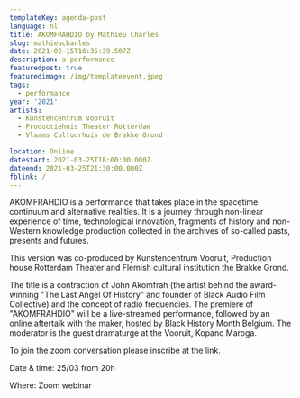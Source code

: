 ```yaml
---
templateKey: agenda-post
language: nl
title: AKOMFRAHDIO by Mathieu Charles
slug: mathieucharles
date: 2021-02-15T16:35:39.507Z
description: a performance
featuredpost: true
featuredimage: /img/templateevent.jpeg
tags:
  - performance
year: '2021'
artists:
  - Kunstencentrum Vooruit
  - Productiehuis Theater Rotterdam
  - Vlaams Cultuurhuis de Brakke Grond

location: Online
datestart: 2021-03-25T18:00:00.000Z
dateend: 2021-03-25T21:30:00.000Z
fblink: /
---
```



AKOMFRAHDIO is a performance that takes place in the spacetime continuum and alternative realities. It is a journey through non-linear experience of time, technological innovation, fragments of history and non-Western knowledge production collected in the archives of so-called pasts, presents and futures.

This version was co-produced by Kunstencentrum Vooruit, Production house Rotterdam Theater and Flemish cultural institution the Brakke Grond.

The title is a contraction of John Akomfrah (the artist behind the award-winning "The Last Angel Of History" and founder of Black Audio Film Collective) and the concept of radio frequencies. The premiere of "AKOMFRAHDIO" will be a live-streamed performance, followed by an online aftertalk with the maker, hosted by Black History Month Belgium. The moderator is the guest dramaturge at the Vooruit, Kopano Maroga.


To join the zoom conversation please inscribe at the link.

Date & time: 25/03 from 20h

Where: Zoom webinar
